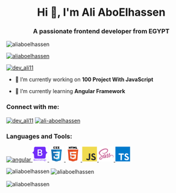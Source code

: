 <h1 align="center">Hi 👋, I'm Ali AboElhassen</h1>
<h3 align="center">A passionate frontend developer from EGYPT</h3>

<p align="left"> <img src="https://komarev.com/ghpvc/?username=aliaboelhassen&label=Profile%20views&color=0e75b6&style=flat" alt="aliaboelhassen" /> </p>

<p align="left"> <a href="https://github.com/ryo-ma/github-profile-trophy"><img src="https://github-profile-trophy.vercel.app/?username=aliaboelhassen" alt="aliaboelhassen" /></a> </p>

<p align="left"> <a href="https://twitter.com/dev_ali11" target="blank"><img src="https://img.shields.io/twitter/follow/dev_ali11?logo=twitter&style=for-the-badge" alt="dev_ali11" /></a> </p>

- 🔭 I’m currently working on **100 Project With JavaScript**

- 🌱 I’m currently learning **Angular Framework**

<h3 align="left">Connect with me:</h3>
<p align="left">
<a href="https://twitter.com/dev_ali11" target="blank"><img align="center" src="https://raw.githubusercontent.com/rahuldkjain/github-profile-readme-generator/master/src/images/icons/Social/twitter.svg" alt="dev_ali11" height="30" width="40" /></a>
<a href="https://linkedin.com/in/ali-aboelhassen" target="blank"><img align="center" src="https://raw.githubusercontent.com/rahuldkjain/github-profile-readme-generator/master/src/images/icons/Social/linked-in-alt.svg" alt="ali-aboelhassen" height="30" width="40" /></a>
</p>

<h3 align="left">Languages and Tools:</h3>
<p align="left"> <a href="https://angular.io" target="_blank" rel="noreferrer"> <img src="https://angular.io/assets/images/logos/angular/angular.svg" alt="angular" width="40" height="40"/> </a> <a href="https://getbootstrap.com" target="_blank" rel="noreferrer"> <img src="https://raw.githubusercontent.com/devicons/devicon/master/icons/bootstrap/bootstrap-plain-wordmark.svg" alt="bootstrap" width="40" height="40"/> </a> <a href="https://www.w3schools.com/css/" target="_blank" rel="noreferrer"> <img src="https://raw.githubusercontent.com/devicons/devicon/master/icons/css3/css3-original-wordmark.svg" alt="css3" width="40" height="40"/> </a> <a href="https://www.w3.org/html/" target="_blank" rel="noreferrer"> <img src="https://raw.githubusercontent.com/devicons/devicon/master/icons/html5/html5-original-wordmark.svg" alt="html5" width="40" height="40"/> </a> <a href="https://developer.mozilla.org/en-US/docs/Web/JavaScript" target="_blank" rel="noreferrer"> <img src="https://raw.githubusercontent.com/devicons/devicon/master/icons/javascript/javascript-original.svg" alt="javascript" width="40" height="40"/> </a> <a href="https://sass-lang.com" target="_blank" rel="noreferrer"> <img src="https://raw.githubusercontent.com/devicons/devicon/master/icons/sass/sass-original.svg" alt="sass" width="40" height="40"/> </a> <a href="https://www.typescriptlang.org/" target="_blank" rel="noreferrer"> <img src="https://raw.githubusercontent.com/devicons/devicon/master/icons/typescript/typescript-original.svg" alt="typescript" width="40" height="40"/> </a> </p>

<p><img align="left" src="https://github-readme-stats.vercel.app/api/top-langs?username=aliaboelhassen&show_icons=true&locale=en&layout=compact" alt="aliaboelhassen" /></p>

<p>&nbsp;<img align="center" src="https://github-readme-stats.vercel.app/api?username=aliaboelhassen&show_icons=true&locale=en" alt="aliaboelhassen" /></p>

<p><img align="center" src="https://github-readme-streak-stats.herokuapp.com/?user=aliaboelhassen&" alt="aliaboelhassen" /></p>

